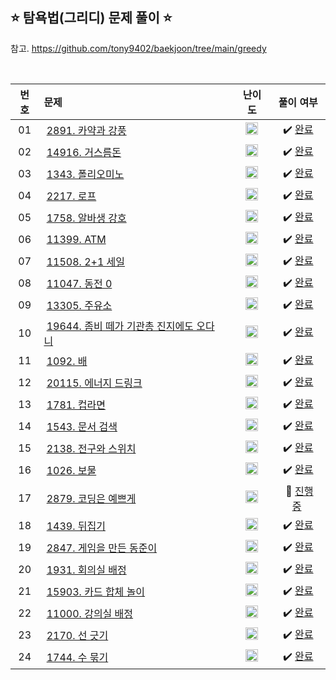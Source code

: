 ## ⭐️ 탐욕법(그리디) 문제 풀이 ⭐️ 

참고. https://github.com/tony9402/baekjoon/tree/main/greedy

<br>

| **번호** | **문제** | **난이도** | **풀이 여부** |
|:--------:|:--------|:----------:|:-----------:|
| 01 | &nbsp;[2891. 카약과 강풍](https://www.acmicpc.net/problem/2891)&nbsp;&nbsp; | &nbsp;&nbsp;<img src="https://github.com/yuuforest/Baekjoon/assets/97596022/16c246cd-0ac7-4c70-8e59-ae53094efefd" width="20"/>&nbsp;&nbsp; | &nbsp;✔️ [완료](https://github.com/yuuforest/Baekjoon/blob/main/python/%EA%B7%B8%EB%A6%AC%EB%94%94/Prob2891.py)&nbsp; |
| 02 | &nbsp;[14916. 거스름돈](https://www.acmicpc.net/problem/14916)&nbsp;&nbsp; | &nbsp;&nbsp;<img src="https://github.com/yuuforest/Baekjoon/assets/97596022/16c246cd-0ac7-4c70-8e59-ae53094efefd" width="20"/>&nbsp;&nbsp; | &nbsp;✔️ [완료](https://github.com/yuuforest/Baekjoon/blob/main/python/%EA%B7%B8%EB%A6%AC%EB%94%94/Prob14916.py)&nbsp; |
| 03 | &nbsp;[1343. 폴리오미노](https://www.acmicpc.net/problem/1343)&nbsp;&nbsp; | &nbsp;&nbsp;<img src="https://github.com/yuuforest/Baekjoon/assets/97596022/16c246cd-0ac7-4c70-8e59-ae53094efefd" width="20"/>&nbsp;&nbsp; | &nbsp;✔️ [완료](https://github.com/yuuforest/Baekjoon/blob/main/python/%EA%B7%B8%EB%A6%AC%EB%94%94/Prob1343.py)&nbsp; |
| 04 | &nbsp;[2217. 로프](https://www.acmicpc.net/problem/2217)&nbsp;&nbsp; | &nbsp;&nbsp;<img src="https://github.com/yuuforest/Baekjoon/assets/97596022/3c7e9f4b-e603-404f-b612-258d66475421" width="20"/>&nbsp;&nbsp; | &nbsp;✔️ [완료](https://github.com/yuuforest/Baekjoon/blob/main/python/%EA%B7%B8%EB%A6%AC%EB%94%94/Prob2217.py)&nbsp; |
| 05 | &nbsp;[1758. 알바생 강호](https://www.acmicpc.net/problem/1758)&nbsp;&nbsp; | &nbsp;&nbsp;<img src="https://github.com/yuuforest/Baekjoon/assets/97596022/3c7e9f4b-e603-404f-b612-258d66475421" width="20"/>&nbsp;&nbsp; | &nbsp;✔️ [완료](https://github.com/yuuforest/Baekjoon/blob/main/python/%EA%B7%B8%EB%A6%AC%EB%94%94/Prob1758.py)&nbsp; |
| 06 | &nbsp;[11399. ATM](https://www.acmicpc.net/problem/11399)&nbsp;&nbsp; | &nbsp;&nbsp;<img src="https://github.com/yuuforest/Baekjoon/assets/97596022/3c7e9f4b-e603-404f-b612-258d66475421" width="20"/>&nbsp;&nbsp; | &nbsp;✔️ [완료](https://github.com/yuuforest/Baekjoon/blob/main/python/%EA%B7%B8%EB%A6%AC%EB%94%94/Prob11399.py)&nbsp; |
| 07 | &nbsp;[11508. 2+1 세일](https://www.acmicpc.net/problem/11508)&nbsp;&nbsp; | &nbsp;&nbsp;<img src="https://github.com/yuuforest/Baekjoon/assets/97596022/3c7e9f4b-e603-404f-b612-258d66475421" width="20"/>&nbsp;&nbsp; | &nbsp;✔️ [완료](https://github.com/yuuforest/Baekjoon/blob/main/python/%EA%B7%B8%EB%A6%AC%EB%94%94/Prob11508.py)&nbsp; |
| 08 | &nbsp;[11047. 동전 0](https://www.acmicpc.net/problem/11047)&nbsp;&nbsp; | &nbsp;&nbsp;<img src="https://github.com/yuuforest/Baekjoon/assets/97596022/3c7e9f4b-e603-404f-b612-258d66475421" width="20"/>&nbsp;&nbsp; | &nbsp;✔️ [완료](https://github.com/yuuforest/Baekjoon/blob/main/python/%EA%B7%B8%EB%A6%AC%EB%94%94/Prob11047.py)&nbsp; |
| 09 | &nbsp;[13305. 주유소](https://www.acmicpc.net/problem/13305)&nbsp;&nbsp; | &nbsp;&nbsp;<img src="https://github.com/yuuforest/Baekjoon/assets/97596022/07accbcc-b7bc-4a50-a82e-37f90db6a48f" width="20"/>&nbsp;&nbsp; | &nbsp;✔️ [완료](https://github.com/yuuforest/Baekjoon/blob/main/python/%EA%B7%B8%EB%A6%AC%EB%94%94/Prob13305.py)&nbsp; |
| 10 | &nbsp;[19644. 좀비 떼가 기관총 진지에도 오다니](https://www.acmicpc.net/problem/19644)&nbsp;&nbsp; | &nbsp;&nbsp;<img src="https://github.com/yuuforest/Baekjoon/assets/97596022/462bfb77-c29c-475d-af2f-1650ce823f15" width="20"/>&nbsp;&nbsp; | &nbsp;✔️ [완료](https://github.com/yuuforest/Baekjoon/blob/main/python/%EA%B7%B8%EB%A6%AC%EB%94%94/Prob19644.py)&nbsp; |
| 11 | &nbsp;[1092. 배](https://www.acmicpc.net/problem/1092)&nbsp;&nbsp; | &nbsp;&nbsp;<img src="https://github.com/yuuforest/Baekjoon/assets/97596022/85149378-3937-4538-8a9b-1b178253c958" width="20"/>&nbsp;&nbsp; | &nbsp;✔️ [완료](https://github.com/yuuforest/Baekjoon/blob/main/python/%EA%B7%B8%EB%A6%AC%EB%94%94/Prob1092.py)&nbsp; |
| 12 | &nbsp;[20115. 에너지 드링크](https://www.acmicpc.net/problem/20115)&nbsp;&nbsp; | &nbsp;&nbsp;<img src="https://github.com/yuuforest/Baekjoon/assets/97596022/07accbcc-b7bc-4a50-a82e-37f90db6a48f" width="20"/>&nbsp;&nbsp; | &nbsp;✔️ [완료](https://github.com/yuuforest/Baekjoon/blob/main/python/%EA%B7%B8%EB%A6%AC%EB%94%94/Prob20115.py)&nbsp; |
| 13 | &nbsp;[1781. 컵라면](https://www.acmicpc.net/problem/1781)&nbsp;&nbsp; | &nbsp;&nbsp;<img src="https://github.com/yuuforest/Baekjoon/assets/97596022/0623933e-9a3e-4ed2-9d39-f2a9820072b8" width="20"/>&nbsp;&nbsp; | &nbsp;✔️ [완료](https://github.com/yuuforest/Baekjoon/blob/main/python/%EA%B7%B8%EB%A6%AC%EB%94%94/Prob1781.py)&nbsp; |
| 14 | &nbsp;[1543. 문서 검색](https://www.acmicpc.net/problem/1543)&nbsp;&nbsp; | &nbsp;&nbsp;<img src="https://github.com/yuuforest/Baekjoon/assets/97596022/16c246cd-0ac7-4c70-8e59-ae53094efefd" width="20"/>&nbsp;&nbsp; | &nbsp;✔️ [완료](https://github.com/yuuforest/Baekjoon/blob/main/python/%EA%B7%B8%EB%A6%AC%EB%94%94/Prob1543.py)&nbsp; |
| 15 | &nbsp;[2138. 전구와 스위치](https://www.acmicpc.net/problem/2138)&nbsp;&nbsp; | &nbsp;&nbsp;<img src="https://github.com/yuuforest/Baekjoon/assets/97596022/85149378-3937-4538-8a9b-1b178253c958" width="20"/>&nbsp;&nbsp; | &nbsp;✔️ [완료](https://github.com/yuuforest/Baekjoon/blob/main/python/%EA%B7%B8%EB%A6%AC%EB%94%94/Prob2138.py)&nbsp; |
| 16 | &nbsp;[1026. 보물](https://www.acmicpc.net/problem/1026)&nbsp;&nbsp; | &nbsp;&nbsp;<img src="https://github.com/yuuforest/Baekjoon/assets/97596022/3c7e9f4b-e603-404f-b612-258d66475421" width="20"/>&nbsp;&nbsp; | &nbsp;✔️ [완료](https://github.com/yuuforest/Baekjoon/blob/main/python/%EA%B7%B8%EB%A6%AC%EB%94%94/Prob1026.py)&nbsp; |
| 17 | &nbsp;[2879. 코딩은 예쁘게](https://www.acmicpc.net/problem/2879)&nbsp;&nbsp; | &nbsp;&nbsp;<img src="https://github.com/yuuforest/Baekjoon/assets/97596022/462bfb77-c29c-475d-af2f-1650ce823f15" width="20"/>&nbsp;&nbsp; | &nbsp;💬 [진행 중](https://github.com/yuuforest/Baekjoon/blob/main/python/%EA%B7%B8%EB%A6%AC%EB%94%94/Prob2879.py)&nbsp; |
| 18 | &nbsp;[1439. 뒤집기](https://www.acmicpc.net/problem/1439)&nbsp;&nbsp; | &nbsp;&nbsp;<img src="https://github.com/yuuforest/Baekjoon/assets/97596022/16c246cd-0ac7-4c70-8e59-ae53094efefd" width="20"/>&nbsp;&nbsp; | &nbsp;✔️ [완료](https://github.com/yuuforest/Baekjoon/blob/main/python/%EA%B7%B8%EB%A6%AC%EB%94%94/Prob1439.py)&nbsp; |
| 19 | &nbsp;[2847. 게임을 만든 동준이](https://www.acmicpc.net/problem/2847)&nbsp;&nbsp; | &nbsp;&nbsp;<img src="https://github.com/yuuforest/Baekjoon/assets/97596022/3c7e9f4b-e603-404f-b612-258d66475421" width="20"/>&nbsp;&nbsp; | &nbsp;✔️ [완료](https://github.com/yuuforest/Baekjoon/blob/main/python/%EA%B7%B8%EB%A6%AC%EB%94%94/Prob2847.py)&nbsp; |
| 20 | &nbsp;[1931. 회의실 배정](https://www.acmicpc.net/problem/1931)&nbsp;&nbsp; | &nbsp;&nbsp;<img src="https://github.com/yuuforest/Baekjoon/assets/97596022/b865c934-26be-488e-aec2-cfaf969e1632" width="20"/>&nbsp;&nbsp; | &nbsp;✔️ [완료](https://github.com/yuuforest/Baekjoon/blob/main/python/%EA%B7%B8%EB%A6%AC%EB%94%94/Prob1931.py)&nbsp; |
| 21 | &nbsp;[15903. 카드 합체 놀이](https://www.acmicpc.net/problem/15903)&nbsp;&nbsp; | &nbsp;&nbsp;<img src="https://github.com/yuuforest/Baekjoon/assets/97596022/b865c934-26be-488e-aec2-cfaf969e1632" width="20"/>&nbsp;&nbsp; | &nbsp;✔️ [완료](https://github.com/yuuforest/Baekjoon/blob/main/python/%EA%B7%B8%EB%A6%AC%EB%94%94/Prob15903.py)&nbsp; |
| 22 | &nbsp;[11000. 강의실 배정](https://www.acmicpc.net/problem/11000)&nbsp;&nbsp; | &nbsp;&nbsp;<img src="https://github.com/yuuforest/Baekjoon/assets/97596022/85149378-3937-4538-8a9b-1b178253c958" width="20"/>&nbsp;&nbsp; | &nbsp;✔️ [완료](https://github.com/yuuforest/Baekjoon/blob/main/python/%EA%B7%B8%EB%A6%AC%EB%94%94/Prob11000.py)&nbsp; |
| 23 | &nbsp;[2170. 선 긋기](https://www.acmicpc.net/problem/2170)&nbsp;&nbsp; | &nbsp;&nbsp;<img src="https://github.com/yuuforest/Baekjoon/assets/97596022/85149378-3937-4538-8a9b-1b178253c958" width="20"/>&nbsp;&nbsp; | &nbsp;✔️ [완료](https://github.com/yuuforest/Baekjoon/blob/main/python/%EA%B7%B8%EB%A6%AC%EB%94%94/Prob2170.py)&nbsp; |
| 24 | &nbsp;[1744. 수 묶기](https://www.acmicpc.net/problem/1744)&nbsp;&nbsp; | &nbsp;&nbsp;<img src="https://github.com/yuuforest/Baekjoon/assets/97596022/faf1d147-b8a1-40f5-9f8f-604d534ab16c" width="20"/>&nbsp;&nbsp; | &nbsp;✔️ [완료](https://github.com/yuuforest/Baekjoon/blob/main/python/%EA%B7%B8%EB%A6%AC%EB%94%94/Prob1744.py)&nbsp; |

